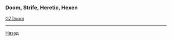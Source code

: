 ### Doom, Strife, Heretic, Hexen

[GZDoom](https://zdoom.org/downloads)

<hr>

[Назад](../../../README.md)
